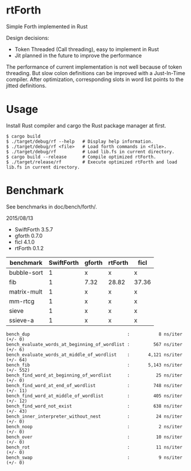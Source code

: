 rtForth
=======

Simple Forth implemented in Rust

Design decisions:

* Token Threaded (Call threading), easy to implement in Rust
* Jit planned in the future to improve the performance

The performance of current implementation is not well because of token threading.
But slow colon definitions can be improved with a Just-In-Time compiler.
After optimization, corresponding slots in word list points to the jitted definitions.

Usage
=====

Install Rust compiler and cargo the Rust package manager at first.

```
$ cargo build
$ ./target/debug/rf --help   # Display help information.
$ ./target/debug/rf <file>   # Load forth commands in <file>.
$ ./target/debug/rf          # Load lib.fs in current directory.
$ cargo build --release      # Compile optimized rtForth.
$ ./target/release/rf        # Execute optimized rtForth and load lib.fs in current directory.
```

Benchmark
=========

See benchmarks in doc/bench/forth/.

2015/08/13

* SwiftForth 3.5.7
* gforth 0.7.0
* ficl 4.1.0
* rtForth 0.1.2

benchmark   | SwiftForth | gforth  | rtForth |  ficl
----------- | ---------- | ------- | ------- | -----------
bubble-sort |    1       |     x   |     x   |     x
fib         |    1       |  7.32   | 28.82   | 37.36
matrix-mult |    1       |     x   |     x   |     x
mm-rtcg     |    1       |     x   |     x   |     x
sieve       |    1       |     x   |     x   |     x
ssieve-a    |    1       |     x   |     x   |     x

```
bench_dup                                     :           8 ns/iter (+/- 0)
bench_evaluate_words_at_beginning_of_wordlist :         567 ns/iter (+/- 6)
bench_evaluate_words_at_middle_of_wordlist    :       4,121 ns/iter (+/- 64)
bench_fib                                     :       5,143 ns/iter (+/- 552)
bench_find_word_at_beginning_of_wordlist      :          25 ns/iter (+/- 0)
bench_find_word_at_end_of_wordlist            :         748 ns/iter (+/- 11)
bench_find_word_at_middle_of_wordlist         :         405 ns/iter (+/- 12)
bench_find_word_not_exist                     :         638 ns/iter (+/- 43)
bench_inner_interpreter_without_nest          :          24 ns/iter (+/- 0)
bench_noop                                    :           2 ns/iter (+/- 0)
bench_over                                    :          10 ns/iter (+/- 0)
bench_rot                                     :          11 ns/iter (+/- 0)
bench_swap                                    :           9 ns/iter (+/- 0)
```

